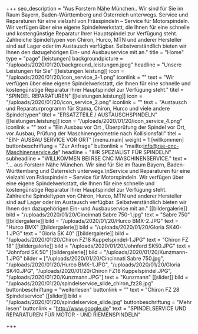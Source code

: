 +++
seo_description = "Aus Forstern Nähe München.. Wir sind für Sie im Raum Bayern, Baden-Württemberg und Österreich unterwegs. Service und Reparaturen für eine vielzahl von Frässpindeln – Service für Motorspindeln. Wir verfügen über eine eigene Spindelwerkstatt, die Ihnen für eine schnelle und kostengünstige Reparatur Ihrer Hauptspindel zur Verfügung steht. Zahlreiche Spindeltypen von Chiron, Hurco, MTN und anderer Hersteller sind auf Lager oder im Austausch verfügbar. Selbstverständlich bieten wir Ihnen den dazugehörigen Ein- und Ausbauservice mit an."
title = "Home"
type = "page"
[leistungen]
backgroundpicture = "/uploads/2020/01/20/background_leistungen.jpeg"
headline = "Unsere Leistungen für Sie"
[[leistungen.leistung]]
icon = "/uploads/2020/01/20/icon_service_3-1.png"
iconlink = ""
text = "Wir verfügen über eine eigene Spindelwerkstatt, die Ihnen für eine schnelle und kostengünstige Reparatur Ihrer Hauptspindel zur Verfügung steht."
titel = "SPINDEL REPARATUREN"
[[leistungen.leistung]]
icon = "/uploads/2020/01/20/icon_service_2.png"
iconlink = ""
text = "Austausch und Reparaturprogramm für Stama, Chiron, Hurco und viele andere Spindeltypen"
titel = "ERSATZTEILE / AUSTAUSCHSPINDELN"
[[leistungen.leistung]]
icon = "/uploads/2020/01/20/icon_service_4.png"
iconlink = ""
text = "Ein Ausbau vor Ort , Überprüfung der Spindel vor Ort, vor Ausbau, Prüfung der Maschinengeometrie nach Kollisionsfall"
titel = "EIN- AUSBAU SERVICE VOR ORT"
[menu.main]
weight = 1
[willkommen]
buttonbeschriftung = "Zur Anfrage"
buttonlink = "mailto:info@rse-cnc-Maschinenservice.de"
headline = "IHR SPEZIALIST FÜR SPINDELN"
subheadline = "WILLKOMMEN BEI RSE CNC MASCHINENSERVICE."
text = "… aus Forstern Nähe München. Wir sind für Sie im Raum Bayern, Baden-Württemberg und Österreich unterwegs.\nService und Reparaturen für eine vielzahl von Frässpindeln – Service für Motorspindeln. Wir verfügen über eine eigene Spindelwerkstatt, die Ihnen für eine schnelle und kostengünstige Reparatur Ihrer Hauptspindel zur Verfügung steht. Zahlreiche Spindeltypen von Chiron, Hurco, MTN und anderer Hersteller sind auf Lager oder im Austausch verfügbar. Selbstverständlich bieten wir Ihnen den dazugehörigen Ein- und Ausbauservice mit an."
[[bildergalerie]]
bild = "/uploads/2020/01/20/Cincinnati Sabre 750-1.jpg"
text = "Sabre 750"
[[bildergalerie]]
bild = "/uploads/2020/01/20/Hurco BMX-2.JPG"
text = "Hurco BMX"
[[bildergalerie]]
bild = "/uploads/2020/01/20/Gloria SK40-1.JPG"
text = "Gloria SK 40"
[[bildergalerie]]
bild = "/uploads/2020/01/20/Chiron FZ18 Kuppelspindel-1.JPG"
text = "Chiron FZ 18"
[[bildergalerie]]
bild = "/uploads/2020/01/20/Johnford SK50.JPG"
text = "Johnford SK 50"
[[bildergalerie]]
bild = "/uploads/2020/01/20/Kunzmann-1.JPG"
bilder = ["/uploads/2020/01/20/Cincinnati Sabre 750.jpg", "/uploads/2020/01/20/Hurco BMX-1.JPG", "/uploads/2020/01/20/Gloria SK40.JPG", "/uploads/2020/01/20/Chiron FZ18 Kuppelspindel.JPG", "/uploads/2020/01/20/Kunzmann.JPG"]
text = "Kunzmann"
[[slider]]
bild = "/uploads/2020/01/20/spindelservice_slide_chiron_fz28.jpg"
buttonbeschriftung = "weiterlesen"
buttonlink = ""
text = "Chiron FZ 28 Spindelservice"
[[slider]]
bild = "/uploads/2020/01/20/spindelservice_slide.jpg"
buttonbeschriftung = "Mehr lesen"
buttonlink = "http://www.google.de"
text = "SPINDELSERVICE UND REPARATUREN FÜR MOTOR - UND RIEMENSPINDELN"

+++
